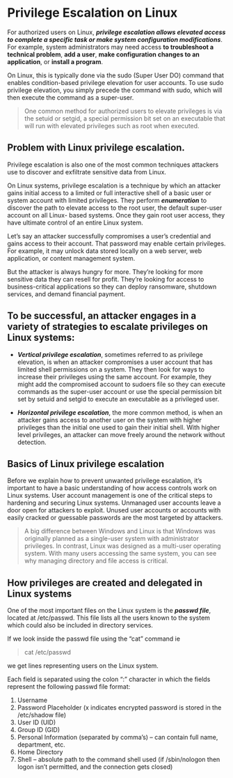 # Privilege Escalation on Linux
For authorized users on Linux, ***privilege escalation allows elevated access to complete a specific task or make system configuration modifications***. For example, system administrators may need access **to troubleshoot a technical problem**, **add a user**, **make configuration changes to an application**, or **install a program**.

On Linux, this is typically done via the sudo (Super User DO) command that enables condition-based privilege elevation for user accounts. To use sudo privilege elevation, you simply precede the command with sudo, which will then execute the command as a super-user.


> One common method for authorized users to elevate privileges is via the setuid or setgid, a special permission bit set on an executable that will run with elevated privileges such as root when executed.

## Problem with Linux privilege escalation.

Privilege escalation is also one of the most common techniques attackers use to discover and exfiltrate sensitive data from Linux.

On Linux systems, privilege escalation is a technique by which an attacker gains initial access to a limited or full interactive shell of a basic user or system account with limited privileges. They perform ***enumeration*** to discover the path to elevate access to the root user, the default super-user account on all Linux- based systems. Once they gain root user access, they have ultimate control of an entire Linux system.

Let’s say an attacker successfully compromises a user’s credential and gains access to their account. That password may enable certain privileges. For example, it may unlock data stored locally on a web server, web application, or content management system.

But the attacker is always hungry for more. They’re looking for more sensitive data they can resell for profit. They’re looking for access to business-critical applications so they can deploy ransomware, shutdown services, and demand financial payment.

## To be successful, an attacker engages in a variety of strategies to escalate privileges on Linux systems:


- ***Vertical privilege escalation***, sometimes referred to as privilege elevation, is when an attacker compromises a user account that has limited shell permissions on a system. They then look for ways to increase their privileges using the same account. For example, they might add the compromised account to sudoers file so they can execute commands as the super-user account or use the special permission bit set by setuid and setgid to execute an executable as a privileged user.

- ***Horizontal privilege escalation***, the more common method, is when an attacker gains access to another user on the system with higher privileges than the initial one used to gain their initial shell. With higher level privileges, an attacker can move freely around the network without detection.


## Basics of Linux privilege escalation

Before we explain how to prevent unwanted privilege escalation, it’s important to have a basic understanding of how access controls work on Linux systems. User account management is one of the critical steps to hardening and securing Linux systems. Unmanaged user accounts leave a door open for attackers to exploit. Unused user accounts or accounts with easily cracked or guessable passwords are the most targeted by attackers.

> A big difference between Windows and Linux is that Windows was originally planned as a single-user system with administrator privileges. In contrast, Linux was designed as a multi-user operating system. With many users accessing the same system, you can see why managing directory and file access is critical.

## How privileges are created and delegated in Linux systems 

One of the most important files on the Linux system is the ***passwd file***, located at /etc/passwd. This file lists all the users known to the system which could also be included in directory services.

If we look inside the passwd file using the “cat” command ie 
>cat /etc/passwd

we get lines representing users on the Linux system.

Each field is separated using the colon “:” character in which the fields represent the following passwd file format:

1. Username
2. Password Placeholder (x indicates encrypted password is stored in the /etc/shadow file)
3. User ID (UID)
4. Group ID (GID)
5. Personal Information (separated by comma’s) – can contain full name, department, etc.
6. Home Directory
7. Shell – absolute path to the command shell used (if /sbin/nologon then logon isn’t permitted, and the connection gets closed)


